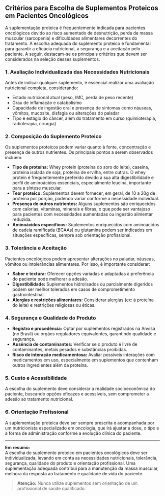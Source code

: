 
## Critérios para Escolha de Suplementos Proteicos em Pacientes Oncológicos

A suplementação proteica é frequentemente indicada para pacientes oncológicos devido ao risco aumentado de desnutrição, perda de massa muscular (sarcopenia) e dificuldades alimentares decorrentes do tratamento. A escolha adequada do suplemento proteico é fundamental para garantir a eficácia nutricional, a segurança e a aceitação pelo paciente. A seguir, destacam-se os principais critérios que devem ser considerados na seleção desses suplementos.

### 1. **Avaliação Individualizada das Necessidades Nutricionais**

Antes de indicar qualquer suplemento, é essencial realizar uma avaliação nutricional completa, considerando:

- Estado nutricional atual (peso, IMC, perda de peso recente)
- Grau de inflamação e catabolismo
- Capacidade de ingestão oral e presença de sintomas como náuseas, vômitos, mucosite, disfagia ou alterações do paladar
- Tipo e estágio do câncer, além do tratamento em curso (quimioterapia, radioterapia, cirurgia)

### 2. **Composição do Suplemento Proteico**

Os suplementos proteicos podem variar quanto à fonte, concentração e presença de outros nutrientes. Os principais pontos a serem observados incluem:

- **Tipo de proteína:** Whey protein (proteína do soro do leite), caseína, proteína isolada de soja, proteína de ervilha, entre outras. O whey protein é frequentemente preferido devido à sua alta digestibilidade e perfil de aminoácidos essenciais, especialmente leucina, importante para a síntese muscular.
- **Teor proteico:** Suplementos devem fornecer, em geral, de 10 a 20g de proteína por porção, podendo variar conforme a necessidade individual.
- **Presença de outros nutrientes:** Alguns suplementos são enriquecidos com calorias, vitaminas, minerais e fibras, o que pode ser vantajoso para pacientes com necessidades aumentadas ou ingestão alimentar reduzida.
- **Aminoácidos específicos:** Suplementos enriquecidos com aminoácidos de cadeia ramificada (BCAAs) ou glutamina podem ser indicados em situações específicas, sempre sob orientação profissional.

### 3. **Tolerância e Aceitação**

Pacientes oncológicos podem apresentar alterações no paladar, náuseas, vômitos ou intolerâncias alimentares. Por isso, é importante considerar:

- **Sabor e textura:** Oferecer opções variadas e adaptadas à preferência do paciente pode melhorar a adesão.
- **Digestibilidade:** Suplementos hidrolisados ou parcialmente digeridos podem ser melhor tolerados em casos de comprometimento gastrointestinal.
- **Alergias e restrições alimentares:** Considerar alergias (ex: à proteína do leite) e restrições religiosas ou éticas.

### 4. **Segurança e Qualidade do Produto**

- **Registro e procedência:** Optar por suplementos registrados na Anvisa (no Brasil) ou órgãos reguladores equivalentes, garantindo qualidade e segurança.
- **Ausência de contaminantes:** Verificar se o produto é livre de contaminantes, metais pesados e substâncias proibidas.
- **Risco de interação medicamentosa:** Avaliar possíveis interações com medicamentos em uso, especialmente em suplementos que contenham outros ingredientes além da proteína.

### 5. **Custo e Acessibilidade**

A escolha do suplemento deve considerar a realidade socioeconômica do paciente, buscando opções eficazes e acessíveis, sem comprometer a adesão ao tratamento nutricional.

### 6. **Orientação Profissional**

A suplementação proteica deve ser sempre prescrita e acompanhada por um nutricionista especializado em oncologia, que irá ajustar a dose, o tipo e a forma de administração conforme a evolução clínica do paciente.

---

**Em resumo:**  
A escolha do suplemento proteico em pacientes oncológicos deve ser individualizada, levando em conta as necessidades nutricionais, tolerância, segurança, qualidade do produto e orientação profissional. Uma suplementação adequada contribui para a manutenção da massa muscular, melhora da resposta ao tratamento e qualidade de vida do paciente.

> **Atenção:** Nunca utilize suplementos sem orientação de um profissional de saúde qualificado.
```
